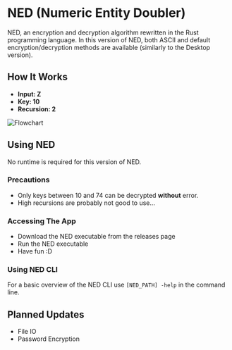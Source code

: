# NED (Numeric Entity Doubler) 
NED, an encryption and decryption algorithm rewritten in the Rust programming language. In this version of NED, both ASCII and default encryption/decryption methods are available (similarly to the Desktop version).

## How It Works
- **Input: Z**
- **Key: 10**
- **Recursion: 2**

![Flowchart](https://user-images.githubusercontent.com/59519774/187068994-94167852-f8d2-455e-bf3c-4eaa549892f1.png)

## Using NED
No runtime is required for this version of NED.

### Precautions
- Only keys between 10 and 74 can be decrypted **without** error.
- High recursions are probably not good to use...

### Accessing The App
- Download the NED executable from the releases page
- Run the NED executable
- Have fun :D

### Using NED CLI
For a basic overview of the NED CLI use ```[NED_PATH] -help``` in the command line. 

## Planned Updates
- File IO
- Password Encryption

